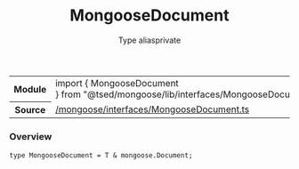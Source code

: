 
<header class="symbol-info-header"><h1 id="mongoosedocument">MongooseDocument</h1><label class="symbol-info-type-label type">Type alias</label><label class="api-type-label private" title="private">private</label></header>
<!-- summary -->
<section class="symbol-info"><table class="is-full-width"><tbody><tr><th>Module</th><td><div class="lang-typescript"><span class="token keyword">import</span> { MongooseDocument }&nbsp;<span class="token keyword">from</span>&nbsp;<span class="token string">"@tsed/mongoose/lib/interfaces/MongooseDocument"</span></div></td></tr><tr><th>Source</th><td><a href="https://github.com/Romakita/ts-express-decorators/blob/v4.17.2/src//mongoose/interfaces/MongooseDocument.ts#L0-L0">/mongoose/interfaces/MongooseDocument.ts</a></td></tr></tbody></table></section>
<!-- overview -->


### Overview


<pre><code class="typescript-lang ">type MongooseDocument<T> = T & mongoose.Document<span class="token punctuation">;</span></code></pre>


<!-- Parameters -->

<!-- Description -->

<!-- Members -->


